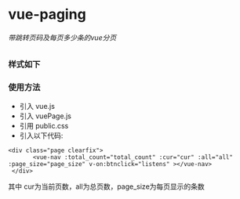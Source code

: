# vue-paging
<h6>带跳转页码及每页多少条的vue分页</h6>

### 样式如下
<a href="https://wendychaung.github.io/vue-paging/" target="_blank"></a>

### 使用方法
*  引入 vue.js
*  引入 vuePage.js
*  引用 public.css
*  引入以下代码:

```
<div class="page clearfix">
       <vue-nav :total_count="total_count" :cur="cur" :all="all" :page_size="page_size" v-on:btnclick="listens" ></vue-nav>
 </div>
```

其中 cur为当前页数，all为总页数，page_size为每页显示的条数
